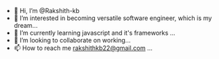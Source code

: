 - 👋 Hi, I’m @Rakshith-kb
- 👀 I’m interested in becoming versatile software engineer, which is my dream...
- 🌱 I’m currently learning javascript and it's frameworks ...
- 💞️ I’m looking to collaborate on working...
- 📫 How to reach me rakshithkb22@gmail.com ...

<!---
Rakshith-kb/Rakshith-kb is a ✨ special ✨ repository because its `README.md` (this file) appears on your GitHub profile.
You can click the Preview link to take a look at your changes.
--->
